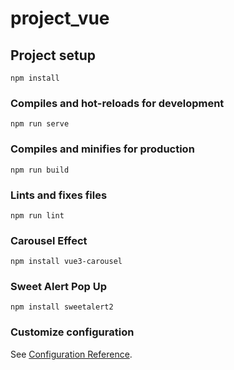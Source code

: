 # project_vue

## Project setup
```
npm install
```

### Compiles and hot-reloads for development
```
npm run serve
```

### Compiles and minifies for production
```
npm run build
```

### Lints and fixes files
```
npm run lint
```

### Carousel Effect
```
npm install vue3-carousel
```

### Sweet Alert Pop Up
```
npm install sweetalert2
```

### Customize configuration
See [Configuration Reference](https://cli.vuejs.org/config/).
